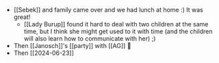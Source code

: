 - [[Sebek]] and family came over and we had lunch at home :) It was great!
  - [[Lady Burup]] found it hard to deal with two children at the same time, but I think she might get used to it with time (and the children will also learn how to communicate with her) ;)
- Then [[Janosch]]'s [[party]] with [[AG]] 🥳
- Then [[2024-06-23]]